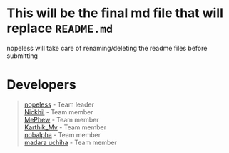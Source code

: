 # This will be the final md file that will replace `README.md`

nopeless will take care of renaming/deleting the readme files before submitting

# Developers

> [nopeless](https://github.com/nopeless) - Team leader  
> [Nickhil](https://github.com/Nickhil1737) - Team member  
> [MePhew](https://github.com/Me-Phew) - Team member  
> [Karthik_Mv](https://github.com/karthikmurakonda) - Team member  
> [nobalpha](https://github.com/nobalpha) - Team member  
> [madara uchiha](https://github.com/pritansh-sahsani) - Team member
